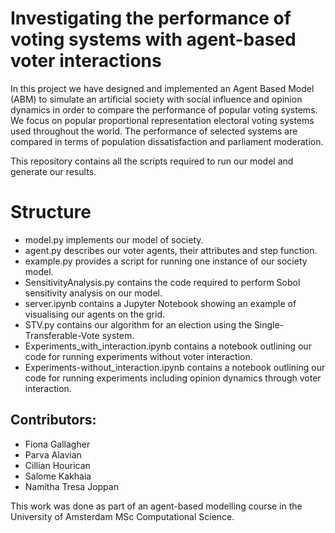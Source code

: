 # Investigating the performance of voting systems with agent-based voter interactions

In this project we have designed and implemented an Agent Based Model (ABM) to simulate an artificial society with social influence and opinion dynamics in order to compare the performance of popular voting systems. We focus on popular proportional representation electoral voting systems used throughout the world. The performance of selected systems are compared in terms of population dissatisfaction and parliament moderation.

This repository contains all the scripts required to run our model and generate our results. 

# Structure
* model.py implements our model of society.
* agent.py describes our voter agents, their attributes and step function.
* example.py provides a script for running one instance of our society model.
* SensitivityAnalysis.py contains the code required to perform Sobol sensitivity analysis on our model.
* server.ipynb contains a Jupyter Notebook showing an example of visualising our agents on the grid.
* STV.py contains our algorithm for an election using the Single-Transferable-Vote system.
* Experiments_with_interaction.ipynb contains a notebook outlining our code for running experiments without voter interaction.
* Experiments-without_interaction.ipynb contains a notebook outlining our code for running experiments including opinion dynamics through voter interaction.

## Contributors: 
* Fiona Gallagher
* Parva Alavian
* Cillian Hourican
* Salome Kakhaia
* Namitha Tresa Joppan

This work was done as part of an agent-based modelling course in the University of Amsterdam MSc Computational Science.
